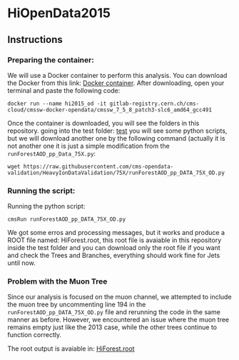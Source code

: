 # HiOpenData2015

## Instructions

### Preparing the container:

We will use a Docker container to perform this analysis. You can download the Docker from this link: [Docker container](https://www.docker.com/products/docker-desktop/). After downloading, open your terminal and paste the following code:

  ```
  docker run --name hi2015_od -it gitlab-registry.cern.ch/cms-cloud/cmssw-docker-opendata/cmssw_7_5_8_patch3-slc6_amd64_gcc491
  ```

Once the container is downloaded, you will see the folders in this repository. going into the test folder: [test](HeavyIonsAnalysis/JetAnalysis/test) you will see some python scripts, but we will download another one by the following command (actually it is not another one it is just a simple modification from the `runForestAOD_pp_Data_75X.py`:

```
wget https://raw.githubusercontent.com/cms-opendata-validation/HeavyIonDataValidation/75X/runForestAOD_pp_DATA_75X_OD.py

```

### Running the script:

Running the python script:

```
cmsRun runForestAOD_pp_DATA_75X_OD.py
```
  
We got some erros and processing messages, but it works and produce a ROOT file named: HiForest.root, this root file is avaiable in this repository inside the test folder and you can download only the root file if you want and check the Trees and Branches, everything should work fine for Jets until now.

### Problem with the Muon Tree

Since our analysis is focused on the muon channel, we attempted to include the muon tree by uncommenting line 194 in the `runForestAOD_pp_DATA_75X_OD.py` file and rerunning the code in the same manner as before. However, we encountered an issue where the muon tree remains empty just like the 2013 case, while the other trees continue to function correctly.

The root output is avaiable in: [HiForest.root](HeavyIonsAnalysis)
